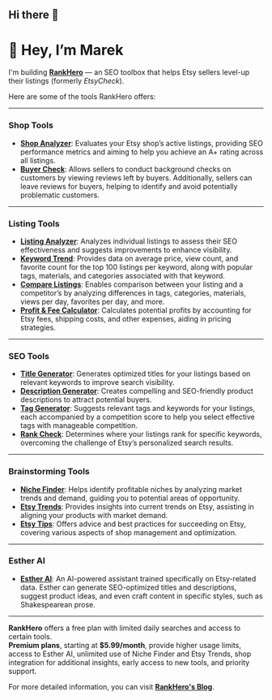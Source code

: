 ## Hi there 👋

# 👋 Hey, I’m Marek  
I'm building **[RankHero](https://www.rankhero.com)** — an SEO toolbox that helps Etsy sellers level-up their listings (formerly *EtsyCheck*).  

Here are some of the tools RankHero offers:

---

### Shop Tools
- **[Shop Analyzer](https://www.rankhero.com/shop-analyzer)**: Evaluates your Etsy shop’s active listings, providing SEO performance metrics and aiming to help you achieve an A+ rating across all listings.
- **[Buyer Check](https://www.rankhero.com/shop-analyzer](https://www.rankhero.com/buyer-check))**: Allows sellers to conduct background checks on customers by viewing reviews left by buyers. Additionally, sellers can leave reviews for buyers, helping to identify and avoid potentially problematic customers.

---

### Listing Tools
- **[Listing Analyzer](https://www.rankhero.com/listing-analyzer)**: Analyzes individual listings to assess their SEO effectiveness and suggests improvements to enhance visibility.
- **[Keyword Trend](https://www.rankhero.com/keyword-trend)**: Provides data on average price, view count, and favorite count for the top 100 listings per keyword, along with popular tags, materials, and categories associated with that keyword.
- **[Compare Listings](https://www.rankhero.com/compare-listings)**: Enables comparison between your listing and a competitor’s by analyzing differences in tags, categories, materials, views per day, favorites per day, and more.
- **[Profit & Fee Calculator](https://www.rankhero.com/shop-analyzer)**: Calculates potential profits by accounting for Etsy fees, shipping costs, and other expenses, aiding in pricing strategies.

---

### SEO Tools
- **[Title Generator](https://www.rankhero.com/title-generator)**: Generates optimized titles for your listings based on relevant keywords to improve search visibility.
- **[Description Generator](https://www.rankhero.com/Description-Generator)**: Creates compelling and SEO-friendly product descriptions to attract potential buyers.
- **[Tag Generator](https://www.rankhero.com/Tag-Generator)**: Suggests relevant tags and keywords for your listings, each accompanied by a competition score to help you select effective tags with manageable competition.
- **[Rank Check](https://www.rankhero.com/Rank-Check)**: Determines where your listings rank for specific keywords, overcoming the challenge of Etsy’s personalized search results.

---

### Brainstorming Tools
- **[Niche Finder](https://www.rankhero.com/Niche-Finder)**: Helps identify profitable niches by analyzing market trends and demand, guiding you to potential areas of opportunity.
- **[Etsy Trends](https://www.rankhero.com/Etsy-Trends)**: Provides insights into current trends on Etsy, assisting in aligning your products with market demand.
- **[Etsy Tips](https://www.rankhero.com/Etsy-Tips)**: Offers advice and best practices for succeeding on Etsy, covering various aspects of shop management and optimization.

---

### Esther AI
- **[Esther AI](https://www.rankhero.com/ai)**: An AI-powered assistant trained specifically on Etsy-related data. Esther can generate SEO-optimized titles and descriptions, suggest product ideas, and even craft content in specific styles, such as Shakespearean prose.

---

**RankHero** offers a free plan with limited daily searches and access to certain tools.  
**Premium plans**, starting at **$5.99/month**, provide higher usage limits, access to Esther AI, unlimited use of Niche Finder and Etsy Trends, shop integration for additional insights, early access to new tools, and priority support.


For more detailed information, you can visit **[RankHero's Blog](https://www.rankhero.com)**.
